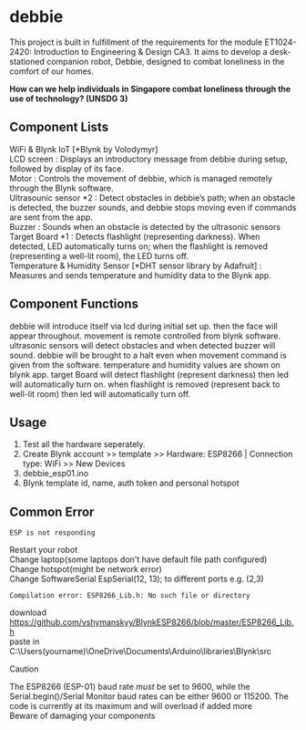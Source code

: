 # debbie
This project is built in fulfillment of the requirements for the module ET1024-2420: Introduction to Engineering &amp; Design CA3. 
It aims to develop a desk-stationed companion robot, Debbie, designed to combat loneliness in the comfort of our homes.  
  
__How can we help individuals in Singapore combat loneliness through the use of technology? (UNSDG 3)__

## Component Lists
WiFi & Blynk IoT [*Blynk by Volodymyr]  
LCD screen : Displays an introductory message from debbie during setup, followed by display of its face.    
Motor : Controls the movement of debbie, which is managed remotely through the Blynk software.    
Ultrasounic sensor *2 : Detect obstacles in debbie’s path; when an obstacle is detected, the buzzer sounds, and debbie stops moving even if commands are sent from the app.  
Buzzer : Sounds when an obstacle is detected by the ultrasonic sensors  
Target Board *1 : Detects flashlight (representing darkness). When detected, LED automatically turns on; when the flashlight is removed (representing a well-lit room), the LED turns off.  
Temperature & Humidity Sensor [*DHT sensor library by Adafruit] : Measures and sends temperature and humidity data to the Blynk app.  



## Component Functions
debbie will introduce itself via lcd during initial set up. then the face will appear throughout. 
movement is remote controlled from blynk software. ultrasonic sensors will detect obstacles and when detected buzzer will sound. debbie will be brought to a halt even when movement command is given from the software. temperature and humidity values are shown on blynk app.
target Board will detect flashlight (represent darkness) then led will automatically turn on. when flashlight is removed (represent back to well-lit room) then led will automatically turn off. 

## Usage
1) Test all the hardware seperately.  
2) Create Blynk account >> template >> Hardware: ESP8266 | Connection type: WiFi >> New Devices  
3) debbie_esp01.ino
4) Blynk template id, name, auth token and personal hotspot  

## Common Error
```
ESP is not responding
```
Restart your robot  
Change laptop(some laptops don't have default file path configured)  
Change hotspot(might be network error)  
Change SoftwareSerial EspSerial(12, 13); to different ports e.g. (2,3)  
```
Compilation error: ESP8266_Lib.h: No such file or directory
```
download https://github.com/vshymanskyy/BlynkESP8266/blob/master/ESP8266_Lib.h  
paste in C:\Users\(yourname)\OneDrive\Documents\Arduino\libraries\Blynk\src  


> [!CAUTION]  
The ESP8266 (ESP-01) baud rate *must* be set to 9600, while the Serial.begin()/Serial Monitor baud rates can be either 9600 or 115200.
The code is currently at its maximum and will overload if added more  
Beware of damaging your components  








